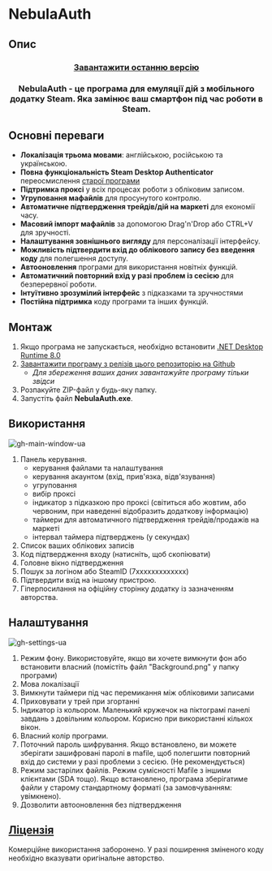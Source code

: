 # NebulaAuth

## Опис

<h3 align="center" style="margin-bottom:0">
  <a href="https://github.com/achiez/NebulaAuth-Steam-Desktop-Authenticator-by-Achies/releases/latest">Завантажити останню версію</a>
</h3>

<h3 align="center">NebulaAuth - це програма для емуляції дій з мобільного додатку Steam. Яка замінює ваш смартфон під час роботи в Steam.</h3>


## Основні переваги

- **Локалізація трьома мовами**: англійською, російською та українською.
- **Повна функціональність Steam Desktop Authenticator** переосмислення [старої програми](https://github.com/Jessecar96/SteamDesktopAuthenticator)
- **Підтримка проксі** у всіх процесах роботи з обліковим записом.
- **Угруповання мафайлів** для просунутого контролю.
- **Автоматичне підтвердження трейдів/дій на маркеті** для економії часу.
- **Масовий імпорт мафайлів** за допомогою Drag'n'Drop або CTRL+V для зручності.
- **Налаштування зовнішнього вигляду** для персоналізації інтерфейсу.
- **Можливість підтвердити вхід до облікового запису без введення коду** для полегшення доступу.
- **Автооновлення** програми для використання новітніх функцій.
- **Автоматичний повторний вхід у разі проблем із сесією** для безперервної роботи.
- **Інтуїтивно зрозумілий інтерфейс** з підказками та зручностями
- **Постійна підтримка** коду програми та інших функцій.

## Монтаж

1. Якщо програма не запускається, необхідно встановити [.NET Desktop Runtime 8.0](https://dotnet.microsoft.com/en-us/download/dotnet/thank-you/runtime-desktop-8.0.1-windows-x64-installer)
2. [Завантажити програму з релізів цього репозиторію на Github](https://github.com/achiez/NebulaAuth-Steam-Desktop-Authenticator-by-Achies/releases/latest)
   * *Для збереження ваших даних завантажуйте програму тільки звідси*
4. Розпакуйте ZIP-файл у будь-яку папку.
5. Запустіть файл **NebulaAuth.exe**.

## Використання
   
![gh-main-window-ua](https://github.com/achiez/NebulaAuth-Steam-Desktop-Authenticator-by-Achies/assets/106531132/bf61ac61-b21c-4589-9b5a-751a6d983120)

1. Панель керування.
     - керування файлами та налаштування
     - керування акаунтом (вхід, прив'язка, відв'язування)
     - угруповання
     - вибір проксі
     - індикатор з підказкою про проксі (світиться або жовтим, або червоним, при наведенні відобразить додаткову інформацію)
     - таймери для автоматичного підтвердження трейдів/продажів на маркеті
     - інтервал таймера підтверджень (у секундах)
2. Список ваших облікових записів
3. Код підтвердження входу (натисніть, щоб скопіювати)
4. Головне вікно підтвердження
5. Пошук за логіном або SteamID (7xxxxxxxxxxxxx)
6. Підтвердити вхід на іншому пристрою.
7. Гіперпосилання на офіційну сторінку додатку із зазначенням авторства.

## Налаштування
![gh-settings-ua](https://github.com/achiez/NebulaAuth-Steam-Desktop-Authenticator-by-Achies/assets/106531132/3f57e58d-d647-42a1-a4c9-ca53ab7b38a3)

1. Режим фону. Використовуйте, якщо ви хочете вимкнути фон або встановити власний (помістіть файл "Background.png" у папку програми)
2. Мова локалізації
3. Вимкнути таймери під час перемикання між обліковими записами
4. Приховувати у трей при згортанні
5. Індикатор із кольором. Маленький кружечок на піктограмі панелі завдань з довільним кольором. Корисно при використанні кількох вікон.
6. Власний колір програми.
7. Поточний пароль шифрування. Якщо встановлено, ви можете зберігати зашифровані паролі в mafile, щоб полегшити повторний вхід до системи у разі проблеми з сесією. (Не рекомендується)
8. Режим застарілих файлів. Режим сумісності Mafile з іншими клієнтами (SDA тощо). Якщо встановлено, програма зберігатиме файли у старому стандартному форматі (за замовчуванням: увімкнено).
9. Дозволити автооновлення без підтвердження
   
  

## [Ліцензія](/LICENSE.md)

Комерційне використання заборонено. У разі поширення зміненого коду необхідно вказувати оригінальне авторство.
